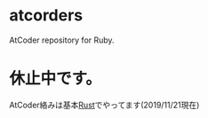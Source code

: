 # atcorders
AtCoder repository for Ruby.

# 休止中です。
AtCoder絡みは基本[Rust](https://github.com/rio1121/atcoders_for_rust)でやってます(2019/11/21現在)
